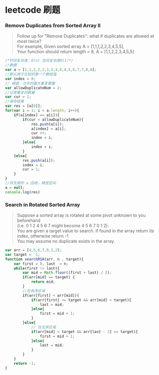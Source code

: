 # leetcode 刷题

### Remove Duplicates from Sorted Array II
> Follow up for "Remove Duplicates": what if duplicates are allowed at most twice?  
> For example, Given sorted array A = [1,1,1,2,2,3,4,5,5],  
> Your function should return length = 8, A = [1,1,2,2,3,4,5,5]  

```javascript
/*时间复杂度：O(n) 空间复杂度O(1)*/
//数据
var a = [1,1,2,2,2,3,3,4,4,4,5,6,7,7,8,8];
//默认用于比较的第一个数组值
var index = 0;
// 阈值：允许的最大重复数量
var allowDuplicateNum = 2;
//记录重复的数量
var cur = 1;
//保存结果
var res = [a[0]];
for(var i = 1; i < a.length; i++){
    if(a[index] == a[i]){
        if(cur < allowDuplicateNum){
            res.push(a[i]);
            a[index] = a[i];
            cur ++;
            index = i;
        }else{
            index = i;
        }
    }else{
        res.push(a[i]);
        index = i;
        cur = 1;
    }
}
//将无用的 a 回收，释放空间
a = null;
console.log(res)
```

### Search in Rotated Sorted Array
> Suppose a sorted array is rotated at some pivot unknown to you beforehand  
> (i.e. 0 1 2  4 5 6 7 might become 4 5 6  7 0 1 2).  
> You are given a target value to search. if found in the array return its index,
> otherwise return -1  
> You may assume no duplicate exists in the array.  

```javascript
var arr = [4,5,6,7,0,1,2];
var target =  1;
function searchRSA(arr, n , target){
    var first = 0, last  = n;
    while(first != last){
        var mid = Math.floor((first + last) / 2);
        if(arr[mid] == target) {
            return mid;
        }
        //在有序区域
        if(arr[first] < arr[mid]){
            if(arr[first] <= target && arr[mid] > target){
                last = mid;
            }else{
                first = mid + 1;
            }
        }else{
            // 在无序区域
            if(arr[mid] < target && arr[last - 1] >= target){
                first = mid + 1;
            }else{
                last = mid;
            }
        }
    }
    return -1;
}
```